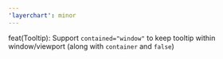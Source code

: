 ```yaml
---
'layerchart': minor
---
```


feat(Tooltip): Support `contained="window"` to keep tooltip within window/viewport (along with `container` and `false`)
